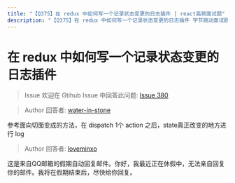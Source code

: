 ```yaml
---
title: "【Q375】在 redux 中如何写一个记录状态变更的日志插件 | react高频面试题"
description: "【Q375】在 redux 中如何写一个记录状态变更的日志插件 字节跳动面试题、阿里腾讯面试题、美团小米面试题。"
---
```


# 在 redux 中如何写一个记录状态变更的日志插件

> Issue
> 欢迎在 Gtihub Issue 中回答此问题: [Issue 380](https://github.com/shfshanyue/Daily-Question/issues/380)

> Author
> 回答者: [water-in-stone](https://github.com/water-in-stone)

参考面向切面变成的方法，在 dispatch 1个 action 之后，state真正改变的地方进行 log

> Author
> 回答者: [loveminxo](https://github.com/loveminxo)

这是来自QQ邮箱的假期自动回复邮件。你好，我最近正在休假中，无法亲自回复你的邮件。我将在假期结束后，尽快给你回复。
